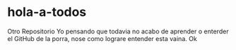 # hola-a-todos
Otro Repositorio
Yo pensando que todavia no acabo de aprender o enterder el GitHub de la porra, nose como lograre entender esta vaina. Ok
